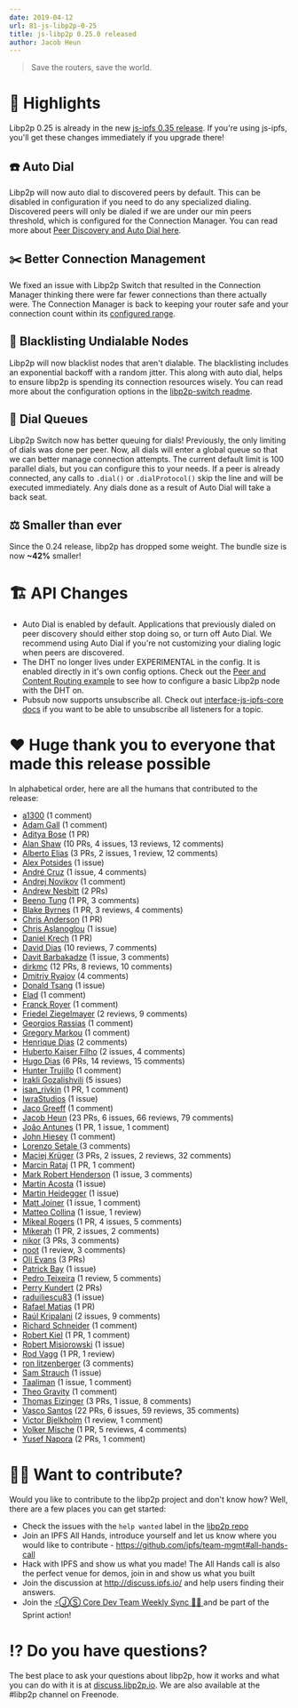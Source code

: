```yaml
---
date: 2019-04-12
url: 81-js-libp2p-0-25
title: js-libp2p 0.25.0 released
author: Jacob Heun
---
```


> Save the routers, save the world.

# 🔦 Highlights

Libp2p 0.25 is already in the new [js-ipfs 0.35 release](https://github.com/ipfs/js-ipfs/issues/1826). If you're using js-ipfs, you'll get these changes immediately if you upgrade there!

## ☎️ Auto Dial
Libp2p will now auto dial to discovered peers by default. This can be disabled in configuration if you need to do any specialized dialing. Discovered peers will only be dialed if we are under our min peers threshold, which is configured for the Connection Manager. You can read more about [Peer Discovery and Auto Dial here](https://github.com/libp2p/js-libp2p/blob/v0.25.0/PEER_DISCOVERY.md).

## ✂️ Better Connection Management
We fixed an issue with Libp2p Switch that resulted in the Connection Manager thinking there were far fewer connections than there actually were. The Connection Manager is back to keeping your router safe and your connection count within its [configured range](https://github.com/libp2p/js-libp2p-connection-manager/tree/v0.1.0#create-a-connectionmanager).

## 📔 Blacklisting Undialable Nodes
Libp2p will now blacklist nodes that aren't dialable. The blacklisting includes an exponential backoff with a random jitter. This along with auto dial, helps to ensure libp2p is spending its connection resources wisely. You can read more about the configuration options in the [libp2p-switch readme](https://github.com/libp2p/js-libp2p-switch/tree/v0.42.9#create-a-libp2p-switch). 

## 🔢 Dial Queues
Libp2p Switch now has better queuing for dials! Previously, the only limiting of dials was done per peer. Now, all dials will enter a global queue so that we can better manage connection attempts. The current default limit is 100 parallel dials, but you can configure this to your needs. If a peer is already connected, any calls to `.dial()` or `.dialProtocol()` skip the line and will be executed immediately. Any dials done as a result of Auto Dial will take a back seat.

## ⚖️ Smaller than ever
Since the 0.24 release, libp2p has dropped some weight. The bundle size is now **~42%** smaller!

# 🏗 API Changes

- Auto Dial is enabled by default. Applications that previously dialed on peer discovery should either stop doing so, or turn off Auto Dial. We recommend using Auto Dial if you're not customizing your dialing logic when peers are discovered.
- The DHT no longer lives under EXPERIMENTAL in the config. It is enabled directly in it's own config options. Check out the [Peer and Content Routing example](https://github.com/libp2p/js-libp2p/tree/v0.25.0/examples/peer-and-content-routing) to see how to configure a basic Libp2p node with the DHT on.
- Pubsub now supports unsubscribe all. Check out [interface-js-ipfs-core docs](https://github.com/ipfs/interface-js-ipfs-core/blob/v0.99.2/SPEC/PUBSUB.md#pubsubunsubscribe) if you want to be able to unsubscribe all listeners for a topic.

# ❤️ Huge thank you to everyone that made this release possible

In alphabetical order, here are all the humans that contributed to the release:

* [a1300](https://github.com/a1300) (1 comment)
* [Adam Gall](https://github.com/adamgall) (1 comment)
* [Aditya Bose](https://github.com/adbose) (1 PR)
* [Alan Shaw](https://github.com/alanshaw) (10 PRs, 4 issues, 13 reviews, 12 comments)
* [Alberto Elias](https://github.com/AlbertoElias) (3 PRs, 2 issues, 1 review, 12 comments)
* [Alex Potsides](https://github.com/achingbrain) (1 issue)
* [André Cruz](https://github.com/satazor) (1 issue, 4 comments)
* [Andrej Novikov](https://github.com/shroomist) (1 comment)
* [Andrew Nesbitt](https://github.com/andrew) (2 PRs)
* [Beeno Tung](https://github.com/beenotung) (1 PR, 3 comments)
* [Blake Byrnes](https://github.com/blakebyrnes) (1 PR, 3 reviews, 4 comments)
* [Chris Anderson](https://github.com/jchris) (1 PR)
* [Chris Aslanoglou](https://github.com/chris-asl) (1 issue)
* [Daniel Krech](https://github.com/eikeon) (1 PR)
* [David Dias](https://github.com/daviddias) (10 reviews, 7 comments)
* [Davit Barbakadze](https://github.com/jayarjo) (1 issue, 3 comments)
* [dirkmc](https://github.com/dirkmc) (12 PRs, 8 reviews, 10 comments)
* [Dmitriy Ryajov](https://github.com/dryajov) (4 comments)
* [Donald Tsang](https://github.com/DonaldTsang) (1 issue)
* [Elad](https://github.com/justelad) (1 comment)
* [Franck Royer](https://github.com/D4nte) (1 comment)
* [Friedel Ziegelmayer](https://github.com/dignifiedquire) (2 reviews, 9 comments)
* [Georgios Rassias](https://github.com/grassias) (1 comment)
* [Gregory Markou](https://github.com/GregTheGreek) (1 comment)
* [Henrique Dias](https://github.com/hacdias) (2 comments)
* [Huberto Kaiser Filho](https://github.com/hubertokf) (2 issues, 4 comments)
* [Hugo Dias](https://github.com/hugomrdias) (6 PRs, 14 reviews, 15 comments)
* [Hunter Trujillo](https://github.com/cryptoquick) (1 comment)
* [Irakli Gozalishvili](https://github.com/Gozala) (5 issues)
* [isan_rivkin](https://github.com/Isan-Rivkin) (1 PR, 1 comment)
* [IwraStudios](https://github.com/IwraStudios) (1 issue)
* [Jaco Greeff](https://github.com/jacogr) (1 comment)
* [Jacob Heun](https://github.com/jacobheun) (23 PRs, 6 issues, 66 reviews, 79 comments)
* [João Antunes](https://github.com/JGAntunes) (1 PR, 1 issue, 1 comment)
* [John Hiesey](https://github.com/jhiesey) (1 comment)
* [Lorenzo Setale ](https://github.com/koalalorenzo) (3 comments)
* [Maciej Krüger](https://github.com/mkg20001) (3 PRs, 2 issues, 2 reviews, 32 comments)
* [Marcin Rataj](https://github.com/lidel) (1 PR, 1 comment)
* [Mark Robert Henderson](https://github.com/aphelionz) (1 issue, 3 comments)
* [Martín Acosta](https://github.com/tinchoz49) (1 issue)
* [Martin Heidegger](https://github.com/martinheidegger) (1 issue)
* [Matt Joiner](https://github.com/anacrolix) (1 issue, 1 comment)
* [Matteo Collina](https://github.com/mcollina) (1 issue, 1 review)
* [Mikeal Rogers](https://github.com/mikeal) (1 PR, 4 issues, 5 comments)
* [Mikerah](https://github.com/Mikerah) (1 PR, 2 issues, 2 comments)
* [nikor](https://github.com/nikor) (3 PRs, 3 comments)
* [noot](https://github.com/noot) (1 review, 3 comments)
* [Oli Evans](https://github.com/olizilla) (3 PRs)
* [Patrick Bay](https://github.com/monicanagent) (1 issue)
* [Pedro Teixeira](https://github.com/pgte) (1 review, 5 comments)
* [Perry Kundert](https://github.com/pjkundert) (2 PRs)
* [raduiliescu83](https://github.com/raduiliescu83) (1 issue)
* [Rafael Matias](https://github.com/skylenet) (1 PR)
* [Raúl Kripalani](https://github.com/raulk) (2 issues, 9 comments)
* [Richard Schneider](https://github.com/richardschneider) (1 comment)
* [Robert Kiel](https://github.com/robertkiel) (1 PR, 1 comment)
* [Robert Misiorowski](https://github.com/rmisio) (1 issue)
* [Rod Vagg](https://github.com/rvagg) (1 PR, 1 review)
* [ron litzenberger](https://github.com/litzenberger) (3 comments)
* [Sam Strauch](https://github.com/SamTS) (1 issue)
* [Taaliman](https://github.com/taaliman) (1 issue, 1 comment)
* [Theo Gravity](https://github.com/theogravity) (1 comment)
* [Thomas Eizinger](https://github.com/thomaseizinger) (3 PRs, 1 issue, 8 comments)
* [Vasco Santos](https://github.com/vasco-santos) (22 PRs, 6 issues, 59 reviews, 35 comments)
* [Victor Bjelkholm](https://github.com/victorb) (1 review, 1 comment)
* [Volker Mische](https://github.com/vmx) (1 PR, 5 reviews, 4 comments)
* [Yusef Napora](https://github.com/yusefnapora) (2 PRs, 1 comment)

# 🙌🏽 Want to contribute?

Would you like to contribute to the libp2p project and don't know how? Well, there are a few places you can get started:

- Check the issues with the `help wanted` label in the [libp2p repo](https://github.com/libp2p/js-libp2p/issues?q=is%3Aopen+is%3Aissue+label%3A%22help+wanted%22)
- Join an IPFS All Hands, introduce yourself and let us know where you would like to contribute - https://github.com/ipfs/team-mgmt#all-hands-call
- Hack with IPFS and show us what you made! The All Hands call is also the perfect venue for demos, join in and show us what you built
- Join the discussion at http://discuss.ipfs.io/ and help users finding their answers.
- Join the [⚡️ⒿⓈ Core Dev Team Weekly Sync 🙌🏽 ](https://github.com/ipfs/team-mgmt/issues/650) and be part of the Sprint action!

# ⁉️ Do you have questions?

The best place to ask your questions about libp2p, how it works and what you can do with it is at [discuss.libp2p.io](https://discuss.libp2p.io). We are also available at the #libp2p channel on Freenode.
